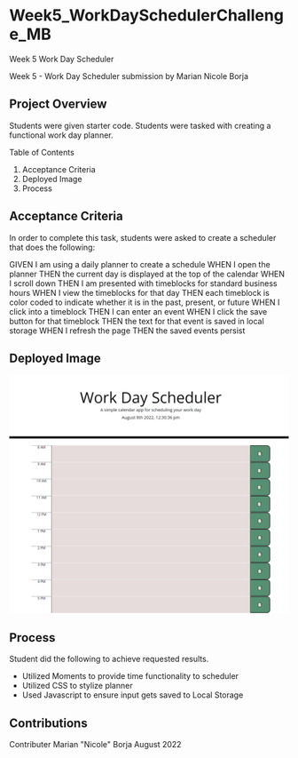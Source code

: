 # Week5_WorkDaySchedulerChallenge_MB
Week 5 Work Day Scheduler

Week 5 - Work Day Scheduler submission by Marian Nicole Borja 

Project Overview
---------------------
Students were given starter code. Students were tasked with creating a functional work day planner. 

Table of Contents
1. Acceptance Criteria
2. Deployed Image
3. Process

Acceptance Criteria
-----------------------
In order to complete this task, students were asked to create a scheduler that does the following:

GIVEN I am using a daily planner to create a schedule
WHEN I open the planner
THEN the current day is displayed at the top of the calendar
WHEN I scroll down
THEN I am presented with timeblocks for standard business hours
WHEN I view the timeblocks for that day
THEN each timeblock is color coded to indicate whether it is in the past, present, or future
WHEN I click into a timeblock
THEN I can enter an event
WHEN I click the save button for that timeblock
THEN the text for that event is saved in local storage
WHEN I refresh the page
THEN the saved events persist

Deployed Image
-----------------------
![Screenshot](mvricole.github.io_Week5_WorkDaySchedulerChallenge_MB_.png)


Process
-----------------------

Student did the following to achieve requested results.
- Utilized Moments to provide time functionality to scheduler
- Utilized CSS to stylize planner
- Used Javascript to ensure input gets saved to Local Storage 

Contributions
-----------------------
Contributer Marian "Nicole" Borja
August 2022
